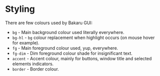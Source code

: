 # Styling

There are few colours used by Bakaru GUI:

- `bg` - Main background colour used literally everywhere.
- `bg-hl` - `bg` colour replacement when highlight occurs (on mouse hover for example).
- `fg` - Main foreground colour used, yup, everywhere.
- `fg-dim` - Dim foreground colour shade for insignificant text.
- `accent` - Accent colour, mainly for buttons, window title and selected elements indicators.
- `border` - Border colour.
